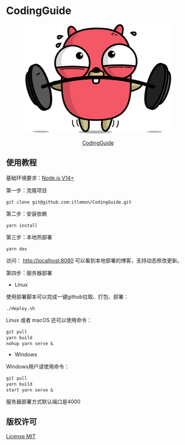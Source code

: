 # CodingGuide

<p align="center">
  <img src="./docs/.vuepress/public/images/readme.gif" height="300"  alt="CodingGuide"/>
</p>
<p align="center">
  <a href="https://codingguide.cn">CodingGuide</a>
</p>

## 使用教程

基础环境要求：[Node.js V14+](https://nodejs.org/en/)

第一步：克隆项目

```shell
git clone git@github.com:itlemon/CodingGuide.git
```

第二步：安装依赖

```shell
yarn install
```

第三步：本地热部署

```shell
yarn dev
```

访问： [http://localhost:8080](http://localhost:8080) 可以看到本地部署的博客，支持动态修改更新。

第四步：服务器部署

- Linux

使用部署脚本可以完成一键github拉取、打包、部署：

```shell
./deploy.sh
```

Linux 或者 macOS 还可以使用命令：

```shell
git pull
yarn build
nohup yarn serve &
```

- Windows

Windows用户请使用命令：

```shell
git pull
yarn build
start yarn serve &
```

服务器部署方式默认端口是4000

## 版权许可

[License MIT](LICENSE)